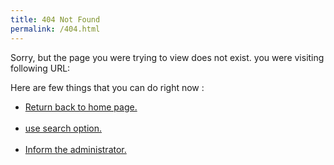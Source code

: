 ```yaml
---
title: 404 Not Found
permalink: /404.html
---
```

<section>
<p>
Sorry, but the page you were trying to view does not exist.
you were visiting following URL:<br />
<span id="pageurl" style="color:red">
</span></p>
</section>
<section>
<p>
Here are few things that you can do right now :<br />
<ul>
<li><a href="{{ site.baseurl }}">Return back to home page.</a></li><br />
<li> <a href="#">use search option.</a> </li><br />
<li><a href="mailto:sirkapil@india.com"> Inform the administrator.</a></li><br />
</ul>
</p>
</section>


